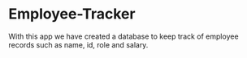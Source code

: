 # Employee-Tracker

With this app we have created a database to keep track of employee records such as name, id, role and salary. 
